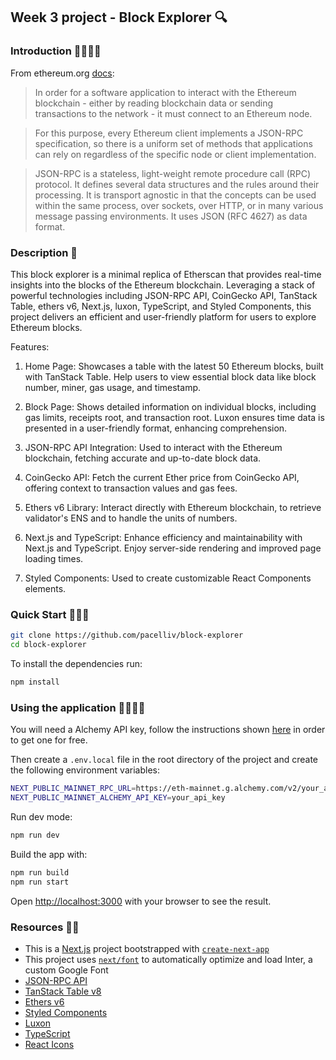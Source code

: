 ## Week 3 project - Block Explorer 🔍

### Introduction 👩‍🏫👨‍🏫

From ethereum.org [docs](https://ethereum.org/en/developers/docs/apis/json-rpc/):

> In order for a software application to interact with the Ethereum blockchain - either by reading blockchain data or sending transactions to the network - it must connect to an Ethereum node.

> For this purpose, every Ethereum client implements a JSON-RPC specification, so there is a uniform set of methods that applications can rely on regardless of the specific node or client implementation.

> JSON-RPC is a stateless, light-weight remote procedure call (RPC) protocol. It defines several data structures and the rules around their processing. It is transport agnostic in that the concepts can be used within the same process, over sockets, over HTTP, or in many various message passing environments. It uses JSON (RFC 4627) as data format.

### Description 🌌

This block explorer is a minimal replica of Etherscan that provides real-time insights into the blocks of the Ethereum blockchain. Leveraging a stack of powerful technologies including JSON-RPC API, CoinGecko API, TanStack Table, ethers v6, Next.js, luxon, TypeScript, and Styled Components, this project delivers an efficient and user-friendly platform for users to explore Ethereum blocks.

Features:

1. Home Page: Showcases a table with the latest 50 Ethereum blocks, built with TanStack Table. Help users to view essential block data like block number, miner, gas usage, and timestamp.

2. Block Page: Shows detailed information on individual blocks, including gas limits, receipts root, and transaction root. Luxon ensures time data is presented in a user-friendly format, enhancing comprehension.

3. JSON-RPC API Integration: Used to interact with the Ethereum blockchain, fetching accurate and up-to-date block data.

4. CoinGecko API: Fetch the current Ether price from CoinGecko API, offering context to transaction values and gas fees.

5. Ethers v6 Library: Interact directly with Ethereum blockchain, to retrieve validator's ENS and to handle the units of numbers.

6. Next.js and TypeScript: Enhance efficiency and maintainability with Next.js and TypeScript. Enjoy server-side rendering and improved page loading times.

7. Styled Components: Used to create customizable React Components elements.

### Quick Start 🏃‍♀️🏃

```bash
git clone https://github.com/pacelliv/block-explorer
cd block-explorer
```

To install the dependencies run:

```bash
npm install
```

### Using the application 👩‍💻👨‍💻

You will need a Alchemy API key, follow the instructions shown [here](https://docs.alchemy.com/reference/api-overview) in order to get one for free.

Then create a `.env.local` file in the root directory of the project and create the following environment variables:

```bash
NEXT_PUBLIC_MAINNET_RPC_URL=https://eth-mainnet.g.alchemy.com/v2/your_api_key
NEXT_PUBLIC_MAINNET_ALCHEMY_API_KEY=your_api_key
```

Run dev mode:

```bash
npm run dev
```

Build the app with:

```bash
npm run build
npm run start
```

Open [http://localhost:3000](http://localhost:3000) with your browser to see the result.

### Resources 📓📔

-   This is a [Next.js](https://nextjs.org/) project bootstrapped with [`create-next-app`](https://github.com/vercel/next.js/tree/canary/packages/create-next-app)
-   This project uses [`next/font`](https://nextjs.org/docs/basic-features/font-optimization) to automatically optimize and load Inter, a custom Google Font
-   [JSON-RPC API](https://ethereum.org/en/developers/docs/apis/json-rpc/)
-   [TanStack Table v8](https://tanstack.com/table/v8)
-   [Ethers v6](https://docs.ethers.org/v6/)
-   [Styled Components](https://styled-components.com/)
-   [Luxon](https://moment.github.io/luxon/#/)
-   [TypeScript](https://www.typescriptlang.org/)
-   [React Icons](https://react-icons.github.io/react-icons/)
